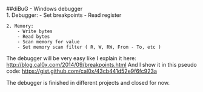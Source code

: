 ##diBuG - Windows debugger		
	1. Debugger:
		- Set breakpoints
		- Read register
		
	2. Memory:
		- Write bytes
		- Read bytes
		- Scan memory for value
		- Set memory scan filter ( R, W, RW, From - To, etc )
		
The debugger will be very easy like I explain it here:
http://blog.cal0x.com/2014/09/breakpoints.html
And I show it in this pseudo code:
https://gist.github.com/cal0x/43cb441d52e9f6fc923a

The debugger is finished in different projects and closed for now.
